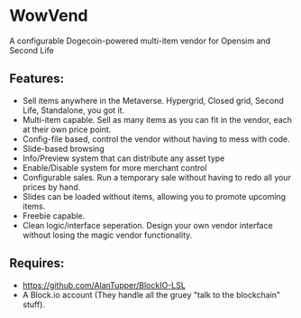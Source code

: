 WowVend
=======

A configurable Dogecoin-powered multi-item vendor for Opensim and Second Life

Features:
-------------
* Sell items anywhere in the Metaverse.  Hypergrid, Closed grid, Second Life, Standalone, you got it.
* Multi-item capable. Sell as many items as you can fit in the vendor, each at their own price point.
* Config-file based, control the vendor without having to mess with code.
* Slide-based browsing
* Info/Preview system that can distribute any asset type
* Enable/Disable system for more merchant control
* Configurable sales.  Run a temporary sale without having to redo all your prices by hand.
* Slides can be loaded without items, allowing you to promote upcoming items.
* Freebie capable.
* Clean logic/interface seperation. Design your own vendor interface without losing the magic vendor functionality.

Requires:
-----------
* https://github.com/AlanTupper/BlockIO-LSL
* A Block.io account (They handle all the gruey "talk to the blockchain" stuff).

